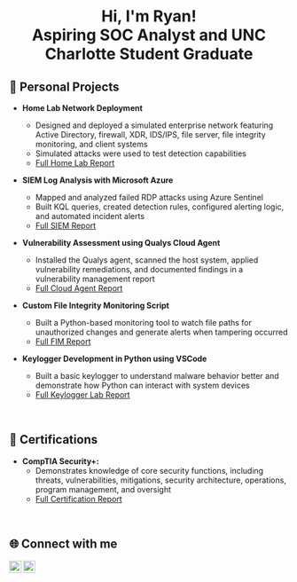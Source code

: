 <h1 align="center">Hi, I'm Ryan! <br/> Aspiring SOC Analyst and UNC Charlotte Student Graduate<br/></h1>

<h2>🔐 Personal Projects </h2>

- <b>Home Lab Network Deployment</b>
  - Designed and deployed a simulated enterprise network featuring Active Directory, firewall, XDR, IDS/IPS, file server, file integrity monitoring, and client systems
  - Simulated attacks were used to test detection capabilities
  - [Full Home Lab Report]()

- <b>SIEM Log Analysis with Microsoft Azure</b>
  - Mapped and analyzed failed RDP attacks using Azure Sentinel
  - Built KQL queries, created detection rules, configured alerting logic, and automated incident alerts
  - [Full SIEM Report](https://github.com/rdooley2/SIEM-Lab/blob/main/README.md)
 
- <b>Vulnerability Assessment using Qualys Cloud Agent</b>
  - Installed the Qualys agent, scanned the host system, applied vulnerability remediations, and documented findings in a vulnerability management report
  - [Full Cloud Agent Report](https://github.com/rdooley2/Vulnerability-Lab/blob/main/README.md)

- <b>Custom File Integrity Monitoring Script</b>
  - Built a Python-based monitoring tool to watch file paths for unauthorized changes and generate alerts when tampering occurred
  - [Full FIM Report](https://github.com/rdooley2/Scripting-Lab/blob/main/README.md)

- <b>Keylogger Development in Python using VSCode</b>
  - Built a basic keylogger to understand malware behavior better and demonstrate how Python can interact with system devices  
  - [Full Keylogger Lab Report](https://github.com/rdooley2/Keylogger-Lab/blob/main/README.md)

<br>
<h2>📝 Certifications </h2>

- <b>CompTIA Security+:</b>
  - Demonstrates knowledge of core security functions, including threats, vulnerabilities, mitigations, security architecture, operations, program management, and oversight
  - [Full Certification Report](https://github.com/rdooley2/Security-Plus/blob/main/README.md)

<br>
<h2> 🌐 Connect with me </h2>

[<img align="left" alt="Ryan Dooley | LinkedIn" width="22px" src="https://cdn.jsdelivr.net/npm/simple-icons@v3/icons/linkedin.svg" />][linkedin]
[<img align="left" alt="Ryan Dooley | Gmail" width="22px" src="https://cdn.jsdelivr.net/npm/simple-icons@3.13.0/icons/gmail.svg" />][gmail]

[linkedin]: https://www.linkedin.com/in/ryan-dooley-69bb13224
[gmail]: https://mail.google.com/mail/?view=cm&fs=1&to=rdooley2025@gmail.com
